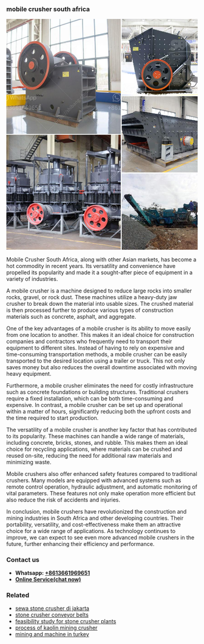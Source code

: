<h3>mobile crusher south africa</h3><img src='1706773437.jpg' alt=''><p>Mobile Crusher South Africa, along with other Asian markets, has become a hot commodity in recent years. Its versatility and convenience have propelled its popularity and made it a sought-after piece of equipment in a variety of industries.</p><p>A mobile crusher is a machine designed to reduce large rocks into smaller rocks, gravel, or rock dust. These machines utilize a heavy-duty jaw crusher to break down the material into usable sizes. The crushed material is then processed further to produce various types of construction materials such as concrete, asphalt, and aggregate.</p><p>One of the key advantages of a mobile crusher is its ability to move easily from one location to another. This makes it an ideal choice for construction companies and contractors who frequently need to transport their equipment to different sites. Instead of having to rely on expensive and time-consuming transportation methods, a mobile crusher can be easily transported to the desired location using a trailer or truck. This not only saves money but also reduces the overall downtime associated with moving heavy equipment.</p><p>Furthermore, a mobile crusher eliminates the need for costly infrastructure such as concrete foundations or building structures. Traditional crushers require a fixed installation, which can be both time-consuming and expensive. In contrast, a mobile crusher can be set up and operational within a matter of hours, significantly reducing both the upfront costs and the time required to start production.</p><p>The versatility of a mobile crusher is another key factor that has contributed to its popularity. These machines can handle a wide range of materials, including concrete, bricks, stones, and rubble. This makes them an ideal choice for recycling applications, where materials can be crushed and reused on-site, reducing the need for additional raw materials and minimizing waste.</p><p>Mobile crushers also offer enhanced safety features compared to traditional crushers. Many models are equipped with advanced systems such as remote control operation, hydraulic adjustment, and automatic monitoring of vital parameters. These features not only make operation more efficient but also reduce the risk of accidents and injuries.</p><p>In conclusion, mobile crushers have revolutionized the construction and mining industries in South Africa and other developing countries. Their portability, versatility, and cost-effectiveness make them an attractive choice for a wide range of applications. As technology continues to improve, we can expect to see even more advanced mobile crushers in the future, further enhancing their efficiency and performance.</p><h3>Contact us</h3><ul><li><strong>Whatsapp:&nbsp;<a href="https://wa.me/8613661969651">+8613661969651</a></strong></li><li><a href="https://swt.shibang-china.com/?git&amp;zhl&amp;mobile crusher south africa"><strong>Online Service(chat now)</strong></a></li></ul><h3>Related</h3><ul><li><a href='sewa stone crusher di jakarta.md'>sewa stone crusher di jakarta</a></li><li><a href='stone crusher conveyor belts.md'>stone crusher conveyor belts</a></li><li><a href='feasibility study for stone crusher plants.md'>feasibility study for stone crusher plants</a></li><li><a href='process of kaolin mining crusher.md'>process of kaolin mining crusher</a></li><li><a href='mining and machine in turkey.md'>mining and machine in turkey</a></li></ul>